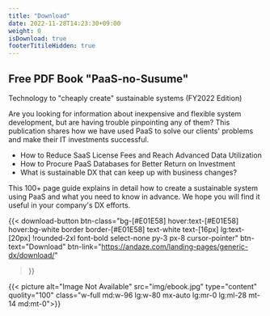 ```yaml
---
title: "Download"
date: 2022-11-28T14:23:30+09:00
weight: 0
isDownload: true
footerTitileHidden: true
---
```


<div class="flex flex-col md:flex-row md:gap-8 lg:gap-0 max-w-screen-2xl mx-auto">
  
  <div class="md:w-2/3 lg:w-[560px]">
  <h2 class="text-3xl md:text-2xl lg:text-4xl font-bold mb-4">Free PDF Book "PaaS-no-Susume"</h2>
  <p class="lg:text-lg font-bold">Technology to "cheaply create" sustainable systems (FY2022 Edition)</p>

  <P class="mt-12">Are you looking for information about inexpensive and flexible system development, but are having trouble pinpointing any of them? This publication shares how we have used PaaS to solve our clients' problems and make their IT investments successful.</p>

  <ul class="my-8 list-disc ml-6">
    <li class="mb-2">How to Reduce SaaS License Fees and Reach Advanced Data Utilization</li>
    <li class="mb-2">How to Procure PaaS Databases for Better Return on Investment</li>
    <li>What is sustainable DX that can keep up with business changes?</li>
  </ul>

  <p>This 100+ page guide explains in detail how to create a sustainable system using PaaS and what you need to know in advance. We hope you will find it useful in your company's DX efforts.</p>

  {{< download-button
      btn-class="bg-[#E01E58] hover:text-[#E01E58] hover:bg-white border border-[#E01E58] text-white text-[16px] lg:text-[20px] !rounded-2xl font-bold select-none py-3 px-8 cursor-pointer" btn-text="Download" btn-link="https://andaze.com/landing-pages/generic-dx/download/"
  >}}

  </div>

  {{< picture alt="Image Not Available" src="img/ebook.jpg" type="content" quolity="100" class="w-full md:w-96 lg:w-80 mx-auto lg:mr-0 lg:ml-28 mt-14 md:mt-0">}}
</div>
